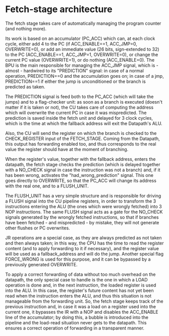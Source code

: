 # Fetch-stage architecture #
The fetch stage takes care of automatically managing the program counter (and nothing more).


Its work is based on an accumulator (PC\_ACC) which can, at each clock cycle, either add 4 to the PC (if ACC\_ENABLE==1, ACC\_JMP=0, OVERWRITE=0), or add an immediate value (26 bits, sign-extended to 32) to the PC (ACC\_ENABLE==1, ACC\_JMP=1, OVERWRITE=0), or change the current PC value (OVERWRITE=1), or do nothing (ACC\_ENABLE=0).
The BPU is the main responsible for managing the ACC\_JMP signal, which is - almost - hardwired to its "PREDICTION" signal: in case of a normal operation, PREDICTION==0 and the accumulation goes on; in case of a jmp, PREDICTION==1 if either the jump is unconditioned or the branch is predicted as taken.


The PREDICTION signal is feed both to the PC\_ACC (which will take the jumps) and to a flag-checker unit: as soon as a branch is executed (doesn't matter if it is taken or not), the CU takes care of computing the address which will overwrite the current PC in case it was mispredicted.
The prediction is saved inside the fetch unit and delayed for 3 clock cycles, which is the time at which the fallback address will exit the Datapath's ALU.

Also, the CU will send the register on which the branch is checked to the CHECK\_REGISTER input of the FETCH\_STAGE. Coming from the Datapath, this output has forwarding enabled too, and thus corresponds to the real value the register should have at the moment of branching.

When the register's value, together with the fallback address, enters the datapath, the fetch stage checks the prediction (which is delayed together with a NO\_CHECK signal in case the instruction was not a branch) and, if it has been wrong, activates the "had\_wrong\_prediction" signal. This one goes directly to OVERWRITE, so that the PC\_ACC will change its address with the real one, and to a FLUSH\_UNIT.

The FLUSH\_UNIT has a very simple structure and is responsible for driving a FLUSH signal into the CU pipeline registers, in order to transform the 3 instructions entering the ALU (the ones which were wrongly fetched) into 3 NOP instructions. The same FLUSH signal acts as a gate for the NO\_CHECK signals generated by the wrongly fetched instructions, so that if branches have been fetched - and mispredicted - by mistake, they will not generate other flushes or PC overwrites.

JR operations are a special case, as they are always predicted as not taken and then always taken; in this way, the CPU has the time to read the register content (and to apply forwarding to it if necessary), and the register value will be used as a fallback\_address and will do the jump. Another special flag FORCE\_WRONG is used for this purpose, and it can be bypassed by a previously generated OVERWRITE.

To apply a correct forwarding of data without too much overhead on the datapath, the only special case to handle is the one in which a LOAD operation is done and, in the next instruction, the loaded register is used into the ALU. In this case, the register's future content has not yet been read when the instruction enters the ALU, and thus this situation is not manageable from the forwarding unit. So, the fetch stage keeps track of the previous instruction and, in case it was a load on a register used into the current one, it bypasses the IR with a NOP and disables the ACC\_ENABLE line of the accumulator; by doing this, a bubble is introduced into the pipeline and the load-read situation never gets to the datapath. This ensures a correct operation of forwarding in a transparent manner.

